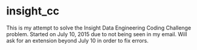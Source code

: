 # insight_cc
This is my attempt to solve the Insight Data Engineering Coding Challenge problem. Started on July 10, 2015 due to not being seen in my email. Will ask for an  extension beyond July 10 in order to fix errors.
